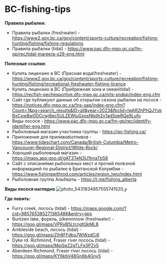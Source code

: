 # BC-fishing-tips

**Правила рыбалки:**
- Правила рыбалки (freshwater) - https://www2.gov.bc.ca/gov/content/sports-culture/recreation/fishing-hunting/fishing/fishing-regulations
- Правила рыбалки (tidal) - https://www.pac.dfo-mpo.gc.ca/fm-gp/rec/tidal-maree/a-s29-eng.html
  
**Полезные ссылки:**
- Купить лицензию в BC (Пресная вода\freshwater) - https://www2.gov.bc.ca/gov/content/sports-culture/recreation/fishing-hunting/fishing/recreational-freshwater-fishing-licence
- Купить лицензию в BC (Прибрежная зона и океан\tidal) - https://recfish-pechesportive.dfo-mpo.gc.ca/nrls-sndpp/index-eng.cfm
- Сайт где публикуют данные об открытии сезона рыбалки на лосося - https://notices.dfo-mpo.gc.ca/fns-sap/index-eng.cfm?Count=1&pg=search_results&ID=all&year=2023&fbclid=IwAR2hPhQJYxkBxCxwBw0DCcwj8ec5ULZEWjuGxgsNbdh2v1adSqeRQe9Lufo
- Виды лосося - https://www.pac.dfo-mpo.gc.ca/fm-gp/rec/identify-identifier-eng.html
- Рыболовный магазин участника группы - https://go-fishing.ca/
- Приложение для приливов\отливов - https://www.tideschart.com/Canada/British-Columbia/Metro-Vancouver-Regional-District/White-Rock/
- Хороший рыболовный магазин - https://maps.app.goo.gl/gAT3TeN3U1hnaTb58
- Сайт с описаниями рыболовных мест и прочей полезной информацией по рыбалке в Британской Колумбии - https://www.fishingwithrod.com/articles/region_two/index.html
- Рыболовная группа Альберты - https://t.me/fishing_alberta 

**Виды лосося наглядно**
![photo_5431834857555741520_y](https://github.com/pallivalloo/BC-fishing-tips/assets/61313086/48e3b6cf-2c47-4069-9007-021ce72ce891)

**Где ловить:**

- Furry creek, лосось (tidal) - https://maps.google.com/?cid=985765385271365486&entry=gps
- Buntzen lake, форель, pikeminnow (freshwater) - https://goo.gl/maps/VPRxB5LtcngtQkML8
- Ambleside beach, лосось (tidal) - https://goo.gl/maps/Zjh8FFdbu7WWzdCi6
- Dyke rd. Richmond, Fraser river лосось  (tidal) - https://goo.gl/maps/MpiSeZ2gTLFq3PZv5
- Aberdeen Richmond, Fraser river лосось  (tidal) - https://goo.gl/maps/KY6kbV48Gn6b4Gny5
